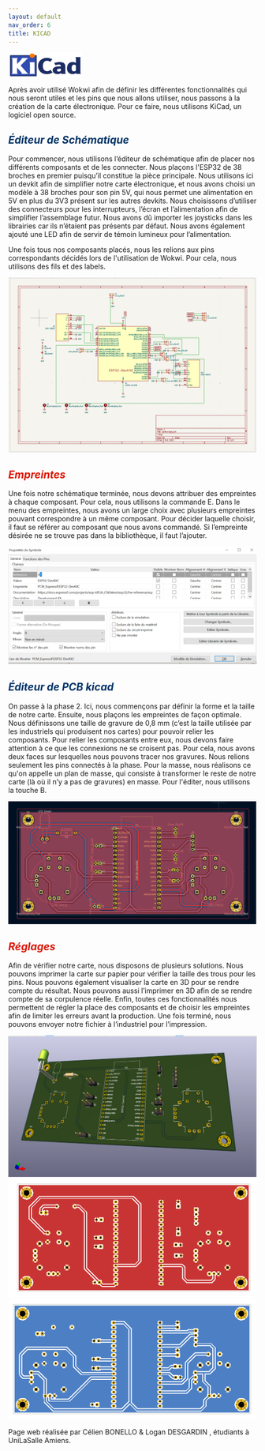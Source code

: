```yaml
---
layout: default
nav_order: 6
title: KICAD
---
```


![Illustration kicad1](images/kicad1.png)

Après avoir utilisé Wokwi afin de définir les différentes fonctionnalités qui nous seront utiles et les pins que nous allons utiliser, nous passons à la création de la carte électronique. Pour ce faire, nous utilisons KiCad, un logiciel open source.

## <span style="color:#003366">_Éditeur de Schématique_</span>

Pour commencer, nous utilisons l’éditeur de schématique afin de placer nos différents composants et de les connecter. Nous plaçons l'ESP32 de 38 broches en premier puisqu’il constitue la pièce principale. Nous utilisons ici un devkit afin de simplifier notre carte électronique, et nous avons choisi un modèle à 38 broches pour son pin 5V, qui nous permet une alimentation en 5V en plus du 3V3 présent sur les autres devkits. Nous choisissons d’utiliser des connecteurs pour les interrupteurs, l’écran et l’alimentation afin de simplifier l’assemblage futur. Nous avons dû importer les joysticks dans les librairies car ils n’étaient pas présents par défaut. Nous avons également ajouté une LED afin de servir de témoin lumineux pour l’alimentation.

Une fois tous nos composants placés, nous les relions aux pins correspondants décidés lors de l'utilisation de Wokwi. Pour cela, nous utilisons des fils et des labels.

![Illustration kicad1](images/13.PNG)

## <span style="color:#DB1702">_Empreintes_</span>

Une fois notre schématique terminée, nous devons attribuer des empreintes à chaque composant. Pour cela, nous utilisons la commande E. Dans le menu des empreintes, nous avons un large choix avec plusieurs empreintes pouvant correspondre à un même composant. Pour décider laquelle choisir, il faut se référer au composant que nous avons commandé. Si l’empreinte désirée ne se trouve pas dans la bibliothèque, il faut l’ajouter.

![Illustration assemblage](images/18.PNG)

## <span style="color:#003366">_Éditeur de PCB kicad_</span>

On passe à la phase 2. Ici, nous commençons par définir la forme et la taille de notre carte. Ensuite, nous plaçons les empreintes de façon optimale. Nous définissons une taille de gravure de 0,8 mm (c’est la taille utilisée par les industriels qui produisent nos cartes) pour pouvoir relier les composants. Pour relier les composants entre eux, nous devons faire attention à ce que les connexions ne se croisent pas. Pour cela, nous avons deux faces sur lesquelles nous pouvons tracer nos gravures. Nous relions seulement les pins connectés à la phase. Pour la masse, nous réalisons ce qu'on appelle un plan de masse, qui consiste à transformer le reste de notre carte (là où il n’y a pas de gravures) en masse. Pour l'éditer, nous utilisons la touche B.

![Illustration assemblage](images/15.PNG)

## <span style="color:#DB1702">_Réglages_</span>

Afin de vérifier notre carte, nous disposons de plusieurs solutions. Nous pouvons imprimer la carte sur papier pour vérifier la taille des trous pour les pins. Nous pouvons également visualiser la carte en 3D pour se rendre compte du résultat. Nous pouvons aussi l’imprimer en 3D afin de se rendre compte de sa corpulence réelle. Enfin, toutes ces fonctionnalités nous permettent de régler la place des composants et de choisir les empreintes afin de limiter les erreurs avant la production. Une fois terminé, nous pouvons envoyer notre fichier à l’industriel pour l’impression.

![Illustration assemblage](images/14.PNG)
![Illustration assemblage](images/16.PNG)
![Illustration assemblage](images/17.PNG)

Page web réalisée par Célien BONELLO & Logan DESGARDIN , étudiants à UniLaSalle Amiens.
